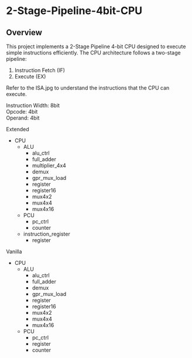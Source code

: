 # 2-Stage-Pipeline-4bit-CPU

## Overview  

This project implements a 2-Stage Pipeline 4-bit CPU designed to execute simple instructions efficiently. The CPU architecture follows a two-stage pipeline:  

1. Instruction Fetch (IF)  
2. Execute (EX)  

Refer to the ISA.jpg to understand the instructions that the CPU can execute.  

Instruction Width: 8bit  
Opcode: 4bit  
Operand: 4bit  

Extended  
- CPU
  - ALU
    - alu_ctrl
    - full_adder
    - multiplier_4x4
    - demux
    - gpr_mux_load
    - register
    - register16
    - mux4x2
    - mux4x4
    - mux4x16
  - PCU
    - pc_ctrl
    - counter
  - instruction_register
    - register

Vanilla  
- CPU
  - ALU
    - alu_ctrl
    - full_adder
    - demux
    - gpr_mux_load
    - register
    - register16
    - mux4x2
    - mux4x4
    - mux4x16
  - PCU
    - pc_ctrl
    - register
    - counter  
